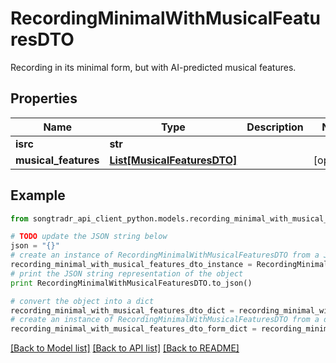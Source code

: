 # RecordingMinimalWithMusicalFeaturesDTO

Recording in its minimal form, but with AI-predicted musical features.

## Properties

Name | Type | Description | Notes
------------ | ------------- | ------------- | -------------
**isrc** | **str** |  | 
**musical_features** | [**List[MusicalFeaturesDTO]**](MusicalFeaturesDTO.md) |  | [optional] 

## Example

```python
from songtradr_api_client_python.models.recording_minimal_with_musical_features_dto import RecordingMinimalWithMusicalFeaturesDTO

# TODO update the JSON string below
json = "{}"
# create an instance of RecordingMinimalWithMusicalFeaturesDTO from a JSON string
recording_minimal_with_musical_features_dto_instance = RecordingMinimalWithMusicalFeaturesDTO.from_json(json)
# print the JSON string representation of the object
print RecordingMinimalWithMusicalFeaturesDTO.to_json()

# convert the object into a dict
recording_minimal_with_musical_features_dto_dict = recording_minimal_with_musical_features_dto_instance.to_dict()
# create an instance of RecordingMinimalWithMusicalFeaturesDTO from a dict
recording_minimal_with_musical_features_dto_form_dict = recording_minimal_with_musical_features_dto.from_dict(recording_minimal_with_musical_features_dto_dict)
```
[[Back to Model list]](../README.md#documentation-for-models) [[Back to API list]](../README.md#documentation-for-api-endpoints) [[Back to README]](../README.md)


